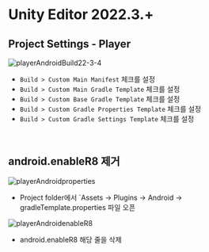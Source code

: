 # Unity Editor 2022.3.+
## Project Settings - Player
![playerAndroidBuild22-3-4](https://github.com/adiscope/Adiscope-Unity-UPM/assets/60415962/b39e6a93-f0da-42a8-b0a1-656685c5fb9a)   
- `Build > Custom Main Manifest` 체크를 설정
- `Build > Custom Main Gradle Template` 체크를 설정
- `Build > Custom Base Gradle Template` 체크를 설정
- `Build > Custom Gradle Properties Template` 체크를 설정
- `Build > Custom Gradle Settings Template` 체크를 설정
<br/>

## android.enableR8 제거
![playerAndroidproperties](https://github.com/adiscope/Adiscope-Unity-UPM/assets/60415962/1f874038-a23a-4486-ad18-267aa7fb326e)   
- Project folder에서 `Assets -> Plugins -> Android -> gradleTemplate.properties 파일 오픈

![playerAndroidenableR8](https://github.com/adiscope/Adiscope-Unity-UPM/assets/60415962/64b210df-74e1-4855-aea9-a6e9cb33ef27)   
- android.enableR8 해당 줄을 삭제
